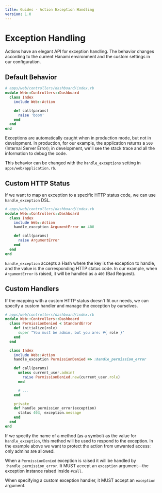 ```yaml
---
title: Guides - Action Exception Handling
version: 1.0
---
```


# Exception Handling

Actions have an elegant API for exception handling.
The behavior changes according to the current Hanami environment and the custom settings in our configuration.

## Default Behavior

```ruby
# apps/web/controllers/dashboard/index.rb
module Web::Controllers::Dashboard
  class Index
    include Web::Action

    def call(params)
      raise 'boom'
    end
  end
end
```

Exceptions are automatically caught when in production mode, but not in development.
In production, for our example, the application returns a `500` (Internal Server Error); in development, we'll see the stack trace and all the information to debug the code.

This behavior can be changed with the `handle_exceptions` setting in `apps/web/application.rb`.

## Custom HTTP Status

If we want to map an exception to a specific HTTP status code, we can use `handle_exception` DSL.

```ruby
# apps/web/controllers/dashboard/index.rb
module Web::Controllers::Dashboard
  class Index
    include Web::Action
    handle_exception ArgumentError => 400

    def call(params)
      raise ArgumentError
    end
  end
end
```

`handle_exception` accepts a Hash where the key is the exception to handle, and the value is the corresponding HTTP status code.
In our example, when `ArgumentError` is raised, it will be handled as a `400` (Bad Request).

## Custom Handlers

If the mapping with a custom HTTP status doesn't fit our needs, we can specify a custom handler and manage the exception by ourselves.

```ruby
# apps/web/controllers/dashboard/index.rb
module Web::Controllers::Dashboard
  class PermissionDenied < StandardError
    def initialize(role)
      super "You must be admin, but you are: #{ role }"
    end
  end

  class Index
    include Web::Action
    handle_exception PermissionDenied => :handle_permission_error

    def call(params)
      unless current_user.admin?
        raise PermissionDenied.new(current_user.role)
      end

      # ...
    end

    private
    def handle_permission_error(exception)
      status 403, exception.message
    end
  end
end
```

If we specify the name of a method (as a symbol) as the value for `handle_exception`, this method will be used to respond to the exception.
In the example above we want to protect the action from unwanted access: only admins are allowed.

When a `PermissionDenied` exception is raised it will be handled by `:handle_permission_error`.
It MUST accept an `exception` argument&mdash;the exception instance raised inside `#call`.

<p class="warning">
When specifying a custom exception handler, it MUST accept an <code>exception</code> argument.
</p>
